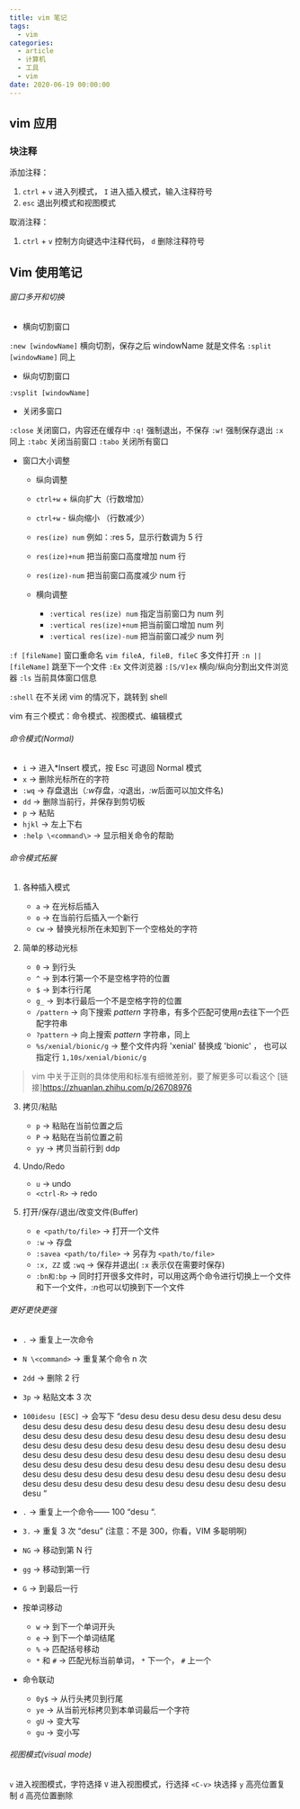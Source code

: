 ```yaml
---
title: vim 笔记
tags:
  - vim
categories:
  - article
  - 计算机
  - 工具
  - vim
date: 2020-06-19 00:00:00
---
```


## vim 应用

### 块注释

添加注释：

1. `ctrl` + `v` 进入列模式， `I` 进入插入模式，输入注释符号
2. `esc` 退出列模式和视图模式

取消注释：

1. `ctrl` + `v` 控制方向键选中注释代码， `d` 删除注释符号

## Vim 使用笔记

###### 窗口多开和切换

- 横向切割窗口

`:new [windowName]` 横向切割，保存之后 windowName 就是文件名
`:split [windowName]` 同上

- 纵向切割窗口

`:vsplit [windowName]`

- 关闭多窗口

`:close` 关闭窗口，内容还在缓存中
`:q!` 强制退出，不保存
`:w!` 强制保存退出
`:x` 同上
`:tabc` 关闭当前窗口
`:tabo` 关闭所有窗口

- 窗口大小调整

  - 纵向调整

  - `ctrl+w` + 纵向扩大（行数增加）
  - `ctrl+w` - 纵向缩小 （行数减少）
  - `res(ize) num` 例如：:res 5，显示行数调为 5 行
  - `res(ize)+num` 把当前窗口高度增加 num 行
  - `res(ize)-num` 把当前窗口高度减少 num 行

  - 横向调整

    - `:vertical res(ize) num` 指定当前窗口为 num 列
    - `:vertical res(ize)+num` 把当前窗口增加 num 列
    - `:vertical res(ize)-num` 把当前窗口减少 num 列

`:f [fileName]` 窗口重命名
`vim fileA, fileB, fileC` 多文件打开
`:n ||[fileName]` 跳至下一个文件
`:Ex` 文件浏览器
`:[S/V]ex` 横向/纵向分割出文件浏览器
`:ls` 当前具体窗口信息

`:shell` 在不关闭 vim 的情况下，跳转到 shell

vim 有三个模式：命令模式、视图模式、编辑模式

###### 命令模式(Normal)

- `i` → 进入\*Insert 模式，按 Esc 可退回 Normal 模式
- `x` → 删除光标所在的字符
- `:wq` → 存盘退出（*:w*存盘，*:q*退出，*:w*后面可以加文件名)
- `dd` → 删除当前行，并保存到剪切板
- `p` → 粘贴
- `hjkl` → 左上下右
- `:help \<command\>` → 显示相关命令的帮助

###### 命令模式拓展

1. 各种插入模式

   - `a` → 在光标后插入
   - `o` → 在当前行后插入一个新行
   - `cw` → 替换光标所在未知到下一个空格处的字符

2. 简单的移动光标

   - `0` → 到行头
   - `^` → 到本行第一个不是空格字符的位置
   - `$` → 到本行行尾
   - `g_` → 到本行最后一个不是空格字符的位置
   - `/pattern` → 向下搜索 _pattern_ 字符串，有多个匹配可使用*n*去往下一个匹配字符串
   - `?pattern` → 向上搜索 _pattern_ 字符串，同上
   - `%s/xenial/bionic/g` → 整个文件内将 'xenial' 替换成 'bionic' ， 也可以指定行 `1,10s/xenial/bionic/g`

> vim 中关于正则的具体使用和标准有细微差别，要了解更多可以看这个 [链接]<https://zhuanlan.zhihu.com/p/26708976>

3. 拷贝/粘贴

   - `p` → 粘贴在当前位置之后
   - `P` → 粘贴在当前位置之前
   - `yy` → 拷贝当前行到 ddp

4. Undo/Redo

   - `u` → undo
   - `<ctrl-R>` → redo

5. 打开/保存/退出/改变文件(Buffer)

   - `e <path/to/file>` → 打开一个文件
   - `:w` → 存盘
   - `:savea <path/to/file>` → 另存为 `<path/to/file>`
   - `:x, ZZ` 或 `:wq` → 保存并退出( `:x` 表示仅在需要时保存)
   - `:bn和:bp` → 同时打开很多文件时，可以用这两个命令进行切换上一个文件和下一个文件，*:n*也可以切换到下一个文件

###### 更好更快更强

- `.` → 重复上一次命令
- `N \<command>` → 重复某个命令 n 次
- `2dd` → 删除 2 行
- `3p` → 粘贴文本 3 次
- `100idesu [ESC]` → 会写下 “desu desu desu desu desu desu desu desu desu desu desu desu desu desu desu desu desu desu desu desu desu desu desu desu desu desu desu desu desu desu desu desu desu desu desu desu desu desu desu desu desu desu desu desu desu desu desu desu desu desu desu desu desu desu desu desu desu desu desu desu desu desu desu desu desu desu desu desu desu desu desu desu desu desu desu desu desu desu desu desu desu desu desu desu desu desu desu desu desu desu desu desu desu desu desu desu desu desu desu desu “
- `.` → 重复上一个命令—— 100 “desu “.
- `3.` → 重复 3 次 “desu” (注意：不是 300，你看，VIM 多聪明啊)

- `NG` → 移动到第 N 行
- `gg` → 移动到第一行
- `G` → 到最后一行
- 按单词移动

  - `w` → 到下一个单词开头
  - `e` → 到下一个单词结尾
  - `%` → 匹配括号移动
  - `*` 和 `#` → 匹配光标当前单词， `*` 下一个， `#` 上一个

- 命令联动
  - `0y$` → 从行头拷贝到行尾
  - `ye` → 从当前光标拷贝到本单词最后一个字符
  - `gU` → 变大写
  - `gu` → 变小写

###### 视图模式(visual mode)

`v` 进入视图模式，字符选择
`V` 进入视图模式，行选择
`<C-v>` 块选择
`y` 高亮位置复制
`d` 高亮位置删除

